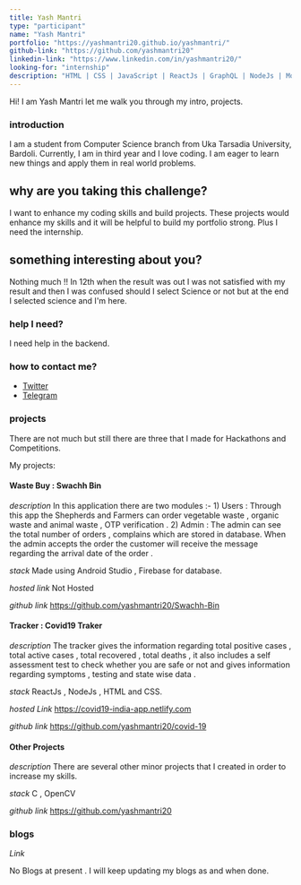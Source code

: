 ```yaml
---
title: Yash Mantri
type: "participant"
name: "Yash Mantri"
portfolio: "https://yashmantri20.github.io/yashmantri/"
github-link: "https://github.com/yashmantri20"
linkedin-link: "https://www.linkedin.com/in/yashmantri20/"
looking-for: "internship"
description: "HTML | CSS | JavaScript | ReactJs | GraphQL | NodeJs | MongoDB"
---
```


Hi! I am Yash Mantri let me walk you through my intro, projects.

### introduction

I am a student from Computer Science branch from Uka Tarsadia University, Bardoli.
Currently, I am in third year and I love coding. 
I am eager to learn new things and apply them in real world problems.

## why are you taking this challenge?

I want to enhance my coding skills and build projects.
These projects would enhance my skills and it will be helpful to build my portfolio strong.
Plus I need the internship.

## something interesting about you?

Nothing much !!
In 12th when the result was out I was not satisfied with my result and then I was confused should I select Science or not but at the end I selected science and I'm here.

### help I need?

I need help in the backend.

### how to contact me?

- [Twitter](https://twitter.com/yashmantri20)
- [Telegram](https://t.me/yashmantri)

### projects

There are not much but still there are three that I made for Hackathons and Competitions.

My projects:

#### Waste Buy  : Swachh Bin

_description_ In this application there are two modules :- 1) Users : Through this app the Shepherds and Farmers can order vegetable waste , organic waste and animal waste , OTP verification . 2) Admin : The admin can see the total number of orders , complains which are stored in database. When the admin accepts the order the customer will receive the message regarding the arrival date of the order .

_stack_ Made using Android Studio , Firebase for database.

_hosted link_ Not Hosted

_github link_ https://github.com/yashmantri20/Swachh-Bin

#### Tracker : Covid19 Traker 

_description_ The tracker gives the information regarding total positive cases , total active cases , total recovered , total deaths , it also includes a self assessment test to check whether you are safe or not and gives information regarding symptoms , testing and state wise data .

_stack_ ReactJs , NodeJs , HTML and CSS.

_hosted Link_ https://covid19-india-app.netlify.com

_github link_ https://github.com/yashmantri20/covid-19

#### Other Projects

_description_ There are several other minor projects that I created in order to increase my skills.

_stack_  C , OpenCV

_github link_ https://github.com/yashmantri20

### blogs

_Link_ 

No Blogs at present .
I will keep updating my blogs as and when done.
